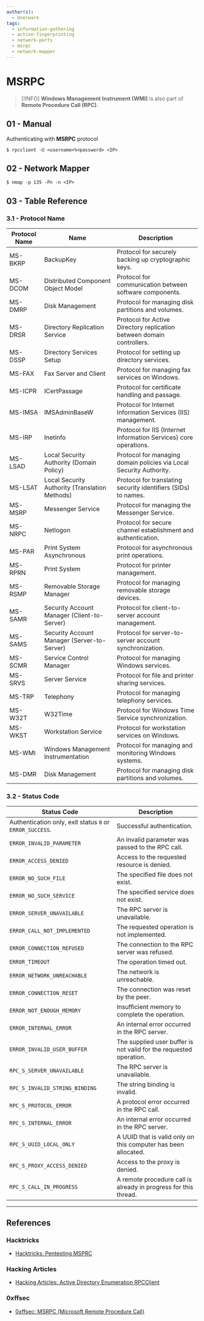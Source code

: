 ```yaml
---
author(s):
  - Userware
tags:
  - information-gathering
  - active-fingerprinting
  - network-ports
  - msrpc
  - network-mapper
---
```

# MSRPC

> [!INFO]
> **Windows Management Instrument (WMI)** is also part of **Remote Procedure Call (RPC)**.

## 01 - Manual

Authenticating with **MSRPC** protocol

```
$ rpcclient -U <username>%<password> <IP>
```

## 02 - Network Mapper

```
$ nmap -p 135 -Pn -n <IP>
```

## 03 - Table Reference

### 3.1 - Protocol Name

| Protocol Name | Name                                   | Description                                                         |
|---------------|----------------------------------------|---------------------------------------------------------------------|
| MS-BKRP       | BackupKey                             | Protocol for securely backing up cryptographic keys.               |
| MS-DCOM       | Distributed Component Object Model    | Protocol for communication between software components.            |
| MS-DMRP       | Disk Management                       | Protocol for managing disk partitions and volumes.                 |
| MS-DRSR       | Directory Replication Service         | Protocol for Active Directory replication between domain controllers. |
| MS-DSSP       | Directory Services Setup              | Protocol for setting up directory services.                        |
| MS-FAX        | Fax Server and Client                 | Protocol for managing fax services on Windows.                     |
| MS-ICPR       | ICertPassage                          | Protocol for certificate handling and passage.                     |
| MS-IMSA       | IMSAdminBaseW                         | Protocol for Internet Information Services (IIS) management.       |
| MS-IRP        | Inetinfo                              | Protocol for IIS (Internet Information Services) core operations.  |
| MS-LSAD       | Local Security Authority (Domain Policy) | Protocol for managing domain policies via Local Security Authority. |
| MS-LSAT       | Local Security Authority (Translation Methods) | Protocol for translating security identifiers (SIDs) to names.    |
| MS-MSRP       | Messenger Service                     | Protocol for managing the Messenger Service.                       |
| MS-NRPC       | Netlogon                              | Protocol for secure channel establishment and authentication.      |
| MS-PAR        | Print System Asynchronous             | Protocol for asynchronous print operations.                        |
| MS-RPRN       | Print System                          | Protocol for printer management.                                   |
| MS-RSMP       | Removable Storage Manager             | Protocol for managing removable storage devices.                   |
| MS-SAMR       | Security Account Manager (Client-to-Server) | Protocol for client-to-server account management.               |
| MS-SAMS       | Security Account Manager (Server-to-Server) | Protocol for server-to-server account synchronization.           |
| MS-SCMR       | Service Control Manager               | Protocol for managing Windows services.                            |
| MS-SRVS       | Server Service                        | Protocol for file and printer sharing services.                    |
| MS-TRP        | Telephony                             | Protocol for managing telephony services.                          |
| MS-W32T       | W32Time                               | Protocol for Windows Time Service synchronization.                 |
| MS-WKST       | Workstation Service                   | Protocol for workstation services on Windows.                      |
| MS-WMI        | Windows Management Instrumentation    | Protocol for managing and monitoring Windows systems.              |
| MS-DMR        | Disk Management                       | Protocol for managing disk partitions and volumes.                 |

### 3.2 - Status Code

| Status Code                                              | Description                                                        |
| -------------------------------------------------------- | ------------------------------------------------------------------ |
| Authentication only, exit status `0` or `ERROR_SUCCESS`. | Successful authentication.                                         |
| `ERROR_INVALID_PARAMETER`                                | An invalid parameter was passed to the RPC call.                   |
| `ERROR_ACCESS_DENIED`                                    | Access to the requested resource is denied.                        |
| `ERROR_NO_SUCH_FILE`                                     | The specified file does not exist.                                 |
| `ERROR_NO_SUCH_SERVICE`                                  | The specified service does not exist.                              |
| `ERROR_SERVER_UNAVAILABLE`                               | The RPC server is unavailable.                                     |
| `ERROR_CALL_NOT_IMPLEMENTED`                             | The requested operation is not implemented.                        |
| `ERROR_CONNECTION_REFUSED`                               | The connection to the RPC server was refused.                      |
| `ERROR_TIMEOUT`                                          | The operation timed out.                                           |
| `ERROR_NETWORK_UNREACHABLE`                              | The network is unreachable.                                        |
| `ERROR_CONNECTION_RESET`                                 | The connection was reset by the peer.                              |
| `ERROR_NOT_ENOUGH_MEMORY`                                | Insufficient memory to complete the operation.                     |
| `ERROR_INTERNAL_ERROR`                                   | An internal error occurred in the RPC server.                      |
| `ERROR_INVALID_USER_BUFFER`                              | The supplied user buffer is not valid for the requested operation. |
| `RPC_S_SERVER_UNAVAILABLE`                               | The RPC server is unavailable.                                     |
| `RPC_S_INVALID_STRING_BINDING`                           | The string binding is invalid.                                     |
| `RPC_S_PROTOCOL_ERROR`                                   | A protocol error occurred in the RPC call.                         |
| `RPC_S_INTERNAL_ERROR`                                   | An internal error occurred in the RPC server.                      |
| `RPC_S_UUID_LOCAL_ONLY`                                  | A UUID that is valid only on this computer has been allocated.     |
| `RPC_S_PROXY_ACCESS_DENIED`                              | Access to the proxy is denied.                                     |
| `RPC_S_CALL_IN_PROGRESS`                                 | A remote procedure call is already in progress for this thread.    |

---
## References

### Hacktricks

- [Hacktricks: Pentesting MSPRC](https://book.hacktricks.wiki/en/network-services-pentesting/135-pentesting-msrpc.html)

### Hacking Articles

- [Hacking Articles: Active Directory Enumeration RPCClient](https://www.hackingarticles.in/active-directory-enumeration-rpcclient/)

### 0xffsec

- [0xffsec: MSRPC (Microsoft Remote Procedure Call)](https://0xffsec.com/handbook/services/msrpc/)